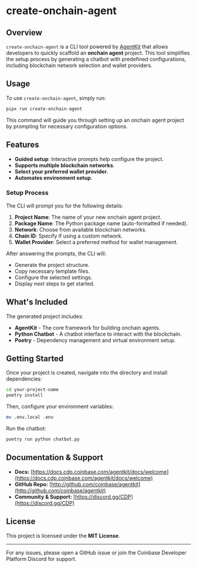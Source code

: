# create-onchain-agent

## Overview

`create-onchain-agent` is a CLI tool powered by [AgentKit](https://github.com/coinbase/agentkit) that allows developers to quickly scaffold an **onchain agent** project. This tool simplifies the setup process by generating a chatbot with predefined configurations, including blockchain network selection and wallet providers.

## Usage

To use `create-onchain-agent`, simply run:

```sh
pipx run create-onchain-agent
```

This command will guide you through setting up an onchain agent project by prompting for necessary configuration options.

## Features

- **Guided setup**: Interactive prompts help configure the project.
- **Supports multiple blockchain networks**.
- **Select your preferred wallet provider**.
- **Automates environment setup**.

### Setup Process

The CLI will prompt you for the following details:

1. **Project Name**: The name of your new onchain agent project.
2. **Package Name**: The Python package name (auto-formatted if needed).
3. **Network**: Choose from available blockchain networks.
4. **Chain ID**: Specify if using a custom network.
5. **Wallet Provider**: Select a preferred method for wallet management.

After answering the prompts, the CLI will:

- Generate the project structure.
- Copy necessary template files.
- Configure the selected settings.
- Display next steps to get started.

## What's Included

The generated project includes:

- **AgentKit** - The core framework for building onchain agents.
- **Python Chatbot** - A chatbot interface to interact with the blockchain.
- **Poetry** - Dependency management and virtual environment setup.

## Getting Started

Once your project is created, navigate into the directory and install dependencies:

```sh
cd your-project-name  
poetry install
```

Then, configure your environment variables:

```sh
mv .env.local .env
```

Run the chatbot:

```sh
poetry run python chatbot.py
```

## Documentation & Support

- **Docs:** [https://docs.cdp.coinbase.com/agentkit/docs/welcome](https://docs.cdp.coinbase.com/agentkit/docs/welcome)
- **GitHub Repo:** [http://github.com/coinbase/agentkit](http://github.com/coinbase/agentkit)
- **Community & Support:** [https://discord.gg/CDP](https://discord.gg/CDP)

## License

This project is licensed under the **MIT License**.

---

For any issues, please open a GitHub issue or join the Coinbase Developer Platform Discord for support.

